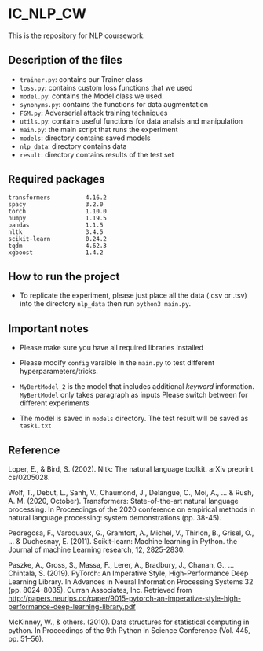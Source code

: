 # IC_NLP_CW
This is the repository for NLP coursework.

## Description of the files
- `trainer.py`: contains our Trainer class
- `loss.py`: contains custom loss functions that we used
- `model.py`: contains the Model class we used.
- `synonyms.py`: contains the functions for data augmentation
- `FGM.py`: Adverserial attack training techniques
- `utils.py`: contains useful functions for data analsis and manipulation
- `main.py`: the main script that runs the experiment
- `models`: directory contains saved models
- `nlp_data`: directory contains data
- `result`: directory contains results of the test set

## Required packages
`transformers          4.16.2`  
`spacy                 3.2.0`  
`torch                 1.10.0`  
`numpy                 1.19.5`  
`pandas                1.1.5`  
`nltk                  3.4.5`  
`scikit-learn          0.24.2`  
`tqdm                  4.62.3`  
`xgboost               1.4.2`  

## How to run the project
* To replicate the experiment, please just place all the data (.csv or .tsv) into the directory `nlp_data` then run `python3 main.py`.

## Important notes
* Please make sure you have all required libraries installed

* Please modify `config` varaible in the `main.py` to test different hyperparameters/tricks. 

* `MyBertModel_2` is the model that includes additional *keyword* information. `MyBertModel` only takes paragraph as inputs Please switch between for different experiments

* The model is saved in `models` directory. The test result will be saved as `task1.txt`

## Reference
Loper, E., & Bird, S. (2002). Nltk: The natural language toolkit. arXiv preprint cs/0205028.

Wolf, T., Debut, L., Sanh, V., Chaumond, J., Delangue, C., Moi, A., ... & Rush, A. M. (2020, October). Transformers: State-of-the-art natural language processing. In Proceedings of the 2020 conference on empirical methods in natural language processing: system demonstrations (pp. 38-45).

Pedregosa, F., Varoquaux, G., Gramfort, A., Michel, V., Thirion, B., Grisel, O., ... & Duchesnay, E. (2011). Scikit-learn: Machine learning in Python. the Journal of machine Learning research, 12, 2825-2830.

Paszke, A., Gross, S., Massa, F., Lerer, A., Bradbury, J., Chanan, G., …
Chintala, S. (2019). PyTorch: An Imperative Style, High-Performance
Deep Learning Library. In Advances in Neural Information Processing Systems 32
(pp. 8024–8035). Curran Associates, Inc. Retrieved from
http://papers.neurips.cc/paper/9015-pytorch-an-imperative-style-high-performance-deep-learning-library.pdf

McKinney, W., & others. (2010). Data structures for statistical computing in python. In Proceedings of the 9th Python in Science Conference (Vol. 445, pp. 51–56).